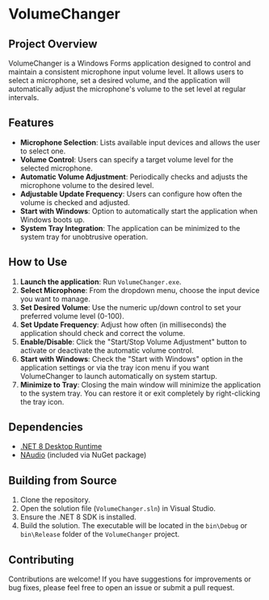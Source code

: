 # VolumeChanger

## Project Overview
VolumeChanger is a Windows Forms application designed to control and maintain a consistent microphone input volume level. It allows users to select a microphone, set a desired volume, and the application will automatically adjust the microphone's volume to the set level at regular intervals.

## Features
- **Microphone Selection**: Lists available input devices and allows the user to select one.
- **Volume Control**: Users can specify a target volume level for the selected microphone.
- **Automatic Volume Adjustment**: Periodically checks and adjusts the microphone volume to the desired level.
- **Adjustable Update Frequency**: Users can configure how often the volume is checked and adjusted.
- **Start with Windows**: Option to automatically start the application when Windows boots up.
- **System Tray Integration**: The application can be minimized to the system tray for unobtrusive operation.

## How to Use
1.  **Launch the application**: Run `VolumeChanger.exe`.
2.  **Select Microphone**: From the dropdown menu, choose the input device you want to manage.
3.  **Set Desired Volume**: Use the numeric up/down control to set your preferred volume level (0-100).
4.  **Set Update Frequency**: Adjust how often (in milliseconds) the application should check and correct the volume.
5.  **Enable/Disable**: Click the "Start/Stop Volume Adjustment" button to activate or deactivate the automatic volume control.
6.  **Start with Windows**: Check the "Start with Windows" option in the application settings or via the tray icon menu if you want VolumeChanger to launch automatically on system startup.
7.  **Minimize to Tray**: Closing the main window will minimize the application to the system tray. You can restore it or exit completely by right-clicking the tray icon.

## Dependencies
-   [.NET 8 Desktop Runtime](https://dotnet.microsoft.com/download/dotnet/8.0)
-   [NAudio](https://github.com/naudio/NAudio) (included via NuGet package)

## Building from Source
1.  Clone the repository.
2.  Open the solution file (`VolumeChanger.sln`) in Visual Studio.
3.  Ensure the .NET 8 SDK is installed.
4.  Build the solution. The executable will be located in the `bin\Debug` or `bin\Release` folder of the `VolumeChanger` project.

## Contributing
Contributions are welcome! If you have suggestions for improvements or bug fixes, please feel free to open an issue or submit a pull request.